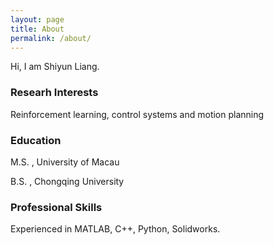 ```yaml
---
layout: page
title: About
permalink: /about/
---
```


Hi, I am Shiyun Liang.

### Researh Interests

Reinforcement learning, control systems and motion planning

### Education

M.S. , University of Macau                                                   	     	

B.S. ,	Chongqing University	

### Professional Skills
Experienced in MATLAB, C++, Python, Solidworks.






